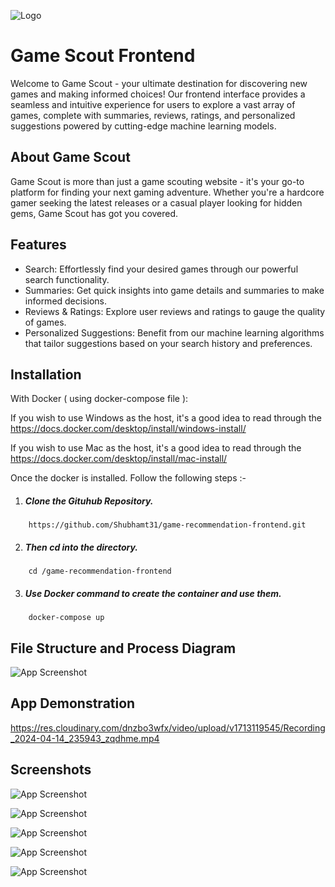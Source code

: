 ![Logo](https://res.cloudinary.com/dnzbo3wfx/image/upload/c_thumb,w_200,g_face/v1713116986/Screenshot_2024-04-14_231739_w4v9dr.png)

# Game Scout Frontend

Welcome to Game Scout - your ultimate destination for discovering new games and making informed choices! Our frontend interface provides a seamless and intuitive experience for users to explore a vast array of games, complete with summaries, reviews, ratings, and personalized suggestions powered by cutting-edge machine learning models.
## About Game Scout

Game Scout is more than just a game scouting website - it's your go-to platform for finding your next gaming adventure. Whether you're a hardcore gamer seeking the latest releases or a casual player looking for hidden gems, Game Scout has got you covered.
## Features

- Search: Effortlessly find your desired games through our powerful search functionality.
- Summaries: Get quick insights into game details and summaries to make informed decisions.
- Reviews & Ratings: Explore user reviews and ratings to gauge the quality of games.
- Personalized Suggestions: Benefit from our machine learning algorithms that tailor suggestions based on your search history and preferences.
## Installation

With Docker ( using docker-compose file ):

If you wish to use Windows as the host, it's a good idea to read through the
https://docs.docker.com/desktop/install/windows-install/

If you wish to use Mac as the host, it's a good idea to read through the
https://docs.docker.com/desktop/install/mac-install/

Once the docker is installed. Follow the following steps :-

1. ##### Clone the Gituhub Repository.
```[/bin/bash]
    https://github.com/Shubhamt31/game-recommendation-frontend.git
```

2. ##### Then cd into the directory.
```[/bin/bash]
    cd /game-recommendation-frontend
```
3. ##### Use Docker command to create the container and use them.
```[/bin/bash]
    docker-compose up
```



## File Structure and Process Diagram

![App Screenshot](https://res.cloudinary.com/dnzbo3wfx/image/upload/v1713273191/Screenshot_2024-04-16_frontend_brmywv.png)

## App Demonstration

https://res.cloudinary.com/dnzbo3wfx/video/upload/v1713119545/Recording_2024-04-14_235943_zqdhme.mp4

## Screenshots

![App Screenshot](https://res.cloudinary.com/dnzbo3wfx/image/upload/w_1000,ar_16:9,c_fill,g_auto,e_sharpen/v1713119962/Screenshot_2024-04-15_000508_fzbpe7.png)

![App Screenshot](https://res.cloudinary.com/dnzbo3wfx/image/upload/v1713119962/Screenshot_2024-04-15_000528_fbxu9d.png)

![App Screenshot](https://res.cloudinary.com/dnzbo3wfx/image/upload/v1713119963/Screenshot_2024-04-15_000642_mxnk3z.png)

![App Screenshot](https://res.cloudinary.com/dnzbo3wfx/image/upload/v1713119965/Screenshot_2024-04-15_000757_zp6bcs.png)

![App Screenshot](https://res.cloudinary.com/dnzbo3wfx/image/upload/w_1000,ar_16:9,c_fill,g_auto,e_sharpen/v1713119964/Screenshot_2024-04-15_000738_kuuhqr.png)
